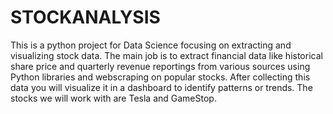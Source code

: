 # STOCKANALYSIS
This is a python project for Data Science focusing on extracting and visualizing stock data.
The main job is to extract financial data like historical share price and quarterly revenue reportings from various sources using Python libraries and webscraping on popular stocks. After collecting this data you will visualize it in a dashboard to identify patterns or trends. The stocks we will work with are Tesla and GameStop.
